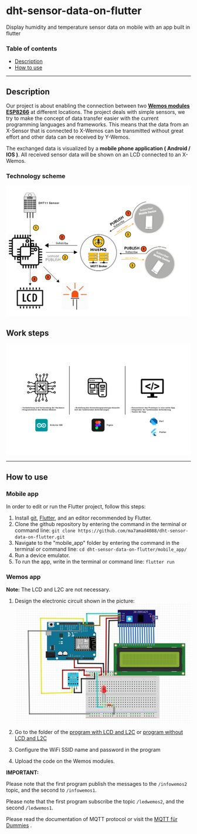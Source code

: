 # dht-sensor-data-on-flutter
Display humidity and temperature sensor data on mobile with an app built in flutter

### Table of contents

- [Description](#description)
- [How to use](#how-to-use)
---

## Description

Our project is about enabling the connection between two [**Wemos modules ESP8266**](https://de.wikipedia.org/wiki/ESP8266) at different locations.
The project deals with simple sensors, we try to make the concept of data transfer easier with the current programming languages and frameworks.
This means that the data from an X-Sensor that is connected to X-Wemos can be transmitted without great effort and other data can be received by Y-Wemos.

The exchanged data is visualized by a  **mobile phone application ( Android / IOS )**. All received sensor data will be shown on an LCD connected to an X-Wemos.

### Technology scheme

![Technology scheme](more_file/Technologieschema.png)

## Work steps
![Technology scheme](more_file/Arbeitsschritte.png)

---


## How to use

### Mobile app

In order to edit or run the Flutter project, follow this steps:

1. Install [git](https://git-scm.com/), [Flutter](https://flutter.dev/), and an editor recommended by Flutter.
2. Clone the github repository by entering the command in the terminal or command line: `git clone https://github.com/ma7amad4088/dht-sensor-data-on-flutter.git`
3. Navigate to the "mobile_app" folder by entering the command in the terminal or command line: `cd dht-sensor-data-on-flutter/mobile_app/`
4. Run a device emulator.
5. To run the app, write in the terminal or command line: `flutter run`

### Wemos app
**Note:** The LCD and L2C are not necessary.

1. Design the electronic circuit shown in the picture:
![electronic circuit](more_file/Wemos_Schalter.jpg)

2. Go to the folder of the [program with LCD and L2C](arduino/DHT_MQTT_L2C/DHT_MQTT_L2C.ino) or [program without LCD and L2C](arduino/DHT_MQTT/DHT_MQTT.ino)

3. Configure the WiFi SSID name and password in the program
4. Upload the code on the Wemos modules.

**IMPORTANT:**

Please note that the first program publish the messages to the `/infowemos2` topic, and the second to `/infowemos1`.

Please note that the first program subscribe the topic `/ledwemos2`, and the second `/ledwemos1`.

Please read the documentation of MQTT protocol or visit the [MQTT für Dummies](https://blog.doubleslash.de/mqtt-fuer-dummies/) .
